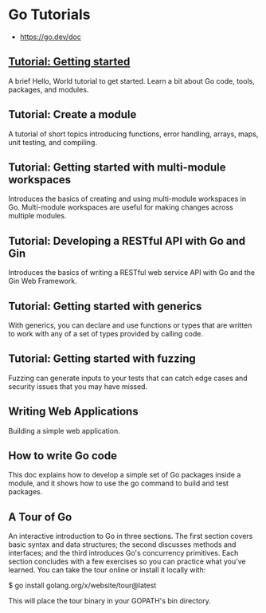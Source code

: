 
# Go Tutorials

* https://go.dev/doc

## [Tutorial: Getting started](hello/README.md)

A brief Hello, World tutorial to get started. Learn a bit about Go code, tools, packages, and modules.

## Tutorial: Create a module

A tutorial of short topics introducing functions, error handling, arrays, maps, unit testing, and compiling.

## Tutorial: Getting started with multi-module workspaces

Introduces the basics of creating and using multi-module workspaces in Go. Multi-module workspaces are useful for making changes across multiple modules.

## Tutorial: Developing a RESTful API with Go and Gin

Introduces the basics of writing a RESTful web service API with Go and the Gin Web Framework.

## Tutorial: Getting started with generics

With generics, you can declare and use functions or types that are written to work with any of a set of types provided by calling code.

## Tutorial: Getting started with fuzzing

Fuzzing can generate inputs to your tests that can catch edge cases and security issues that you may have missed.

## Writing Web Applications

Building a simple web application.

## How to write Go code

This doc explains how to develop a simple set of Go packages inside a module, and it shows how to use the go command to build and test packages.

## A Tour of Go

An interactive introduction to Go in three sections. The first section covers basic syntax and data structures; the second discusses methods and interfaces; and the third introduces Go's concurrency primitives. Each section concludes with a few exercises so you can practice what you've learned. You can take the tour online or install it locally with:

$ go install golang.org/x/website/tour@latest

This will place the tour binary in your GOPATH's bin directory. 
